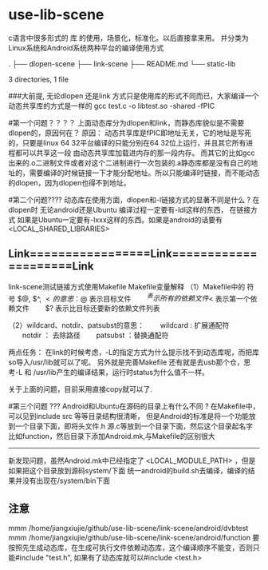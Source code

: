 # use-lib-scene
c语言中很多形式的 库 的使用，场景化，标准化。以后直接拿来用。
并分类为Linux系统和Android系统两种平台的编译使用方式


.
├── dlopen-scene
├── link-scene
├── README.md
└── static-lib

3 directories, 1 file

###大前提, 无论dlopen 还是link 方式只是使用库的形式不同而已，大家编译一个动态共享库的方式是一样的 gcc test.c -o libtest.so -shared -fPIC


#第一个问题？？？？
上面动态库分为dlopen和link，而静态库貌似是不需要dlopen的，原因何在？
原因：
动态共享库是fPIC即地址无关，它的地址是写死的，只要是linux 64 32平台编译的只能分别在64 32位上运行，并且其它所有进程都可以共享这一段
由动态共享库加载进内存的那一段内存。
而其它的比如gcc出来的.o二进制文件或者对这个二进制进行一次包装的.a静态库都是没有自己的地址的，需要编译的时候链接一下才能分配地址。所以只能编译时链接，而不能动态的dlopen，因为dlopen也得不到地址。

#第二个问题????
动态库在使用方面，dlopen和-l链接方式的显著不同是什么 ?
在dlopen时  无论android还是Ubuntu 编译过程一定要有-ldl这样的东西，
在链接方式  如果是Ubuntu一定要有-lxxx这样的东西。如果是android的话要有 <LOCAL_SHARED_LIBRARIES>


Link=================Link=====================Link
-----------------------------------------------------------------------------------------
link-scene测试链接方式使用Makefile
Makefile变量解释
（1）Makefile中的 符号 $@, $^, $< 的意思：
　　$@  表示目标文件
　　$^  表示所有的依赖文件
　　$<  表示第一个依赖文件
　　$?  表示比目标还要新的依赖文件列表

（2）wildcard、notdir、patsubst的意思：
　　wildcard : 扩展通配符
　　notdir ： 去除路径
　　patsubst ：替换通配符


两点任务：
在link的时候考虑，-L的指定方式为什么提示找不到动态库呢，而把库so导入/usr/lib就可以了呢。
另外就是完善Makefile
还有就是去usb那个仓，思考-L 和 /usr/lib产生的编译结果，运行时status为什么值不一样。

关于上面的问题，目前采用直接copy就可以了.

#第三个问题 ???
Android和Ubuntu在源码的目录上有什么不同 ?
在Makefile中，可以见到include src 等等目录结构很清晰，
但是Android的标准是将一个功能放到一个目录下面，即将头文件.h 源.c等放到一个目录下面，然后这个目录起名字比如function，然后目录下添加Android.mk,与Makefile的区别很大

------------------------------------------------------------------------------------------


新发现问题，虽然Android.mk中已经指定了 <LOCAL_MODULE_PATH> ，但是如果把这个目录放到源码system/下面 统一android的build.sh去编译，编译的结果并没有出现在/system/bin下面

注意
-----
 mmm /home/jiangxiujie/github/use-lib-scene/link-scene/android/dvbtest
 mmm /home/jiangxiujie/github/use-lib-scene/link-scene/android/function
要按照先生成动态库，在生成可执行文件依赖动态库，这个编译顺序不能变，否则只能#include "test.h", 如果有了动态库就可以#include <test.h>
